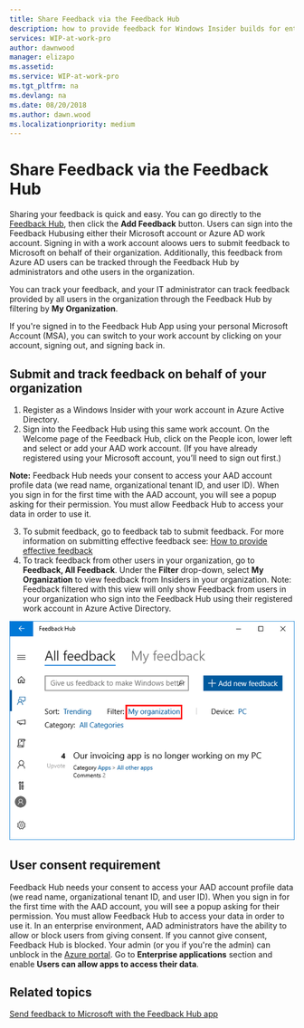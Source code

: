 ```yaml
---
title: Share Feedback via the Feedback Hub
description: how to provide feedback for Windows Insider builds for enterprise client devices.
services: WIP-at-work-pro
author: dawnwood
manager: elizapo
ms.assetid: 
ms.service: WIP-at-work-pro
ms.tgt_pltfrm: na
ms.devlang: na
ms.date: 08/20/2018
ms.author: dawn.wood
ms.localizationpriority: medium
---
```


# Share Feedback via the Feedback Hub

Sharing your feedback is quick and easy. You can go directly to the [Feedback Hub](feedback-hub:///), then click the __Add Feedback__ button. Users can sign into the Feedback Hubusing either their Microsoft account or Azure AD work account. Signing in with a work account aloows uers to submit feedback to Microsoft on behalf of their organization. Additionally, this feedback from Azure AD users can be tracked through the Feedback Hub by administrators and othe users in the organization. 

You can track your feedback, and your IT administrator can track feedback provided by all users in the organization through the Feedback Hub by filtering by __My Organization__. 

If you're signed in to the Feedback Hub App using your personal Microsoft Account (MSA), you can switch to your work account by clicking on your account, signing out, and signing back in.

## Submit and track feedback on behalf of your organization
1. Register as a Windows Insider with your work account in Azure Active Directory.
2. Sign into the Feedback Hub using this same work account. On the Welcome page of the Feedback Hub, click on the People icon, lower left and select or add your AAD work account. (If you have already registered using your Microsoft account, you’ll need to sign out first.)

__Note:__ Feedback Hub needs your consent to access your AAD account profile data (we read name, organizational tenant ID, and user ID). When you sign in for the first time with the AAD account, you will see a popup asking for their permission. You must allow Feedback Hub to access your data in order to use it. 

3. To submit feedback, go to feedback tab to submit feedback. For more information on submitting effective feedback see: [How to provide effective feedback](https://insider.windows.com/en-us/how-to-feedback/) 
4. To track feedback from other users in your organization, go to __Feedback, All Feedback__. Under the __Filter__ drop-down, select __My Organization__ to view feedback from Insiders in your organization. Note: Feedback filtered with this view will only show Feedback from users in your organization who sign into the Feedback Hub using their registered work account in Azure Active Directory. 

![organizational feedback](images/WIP_feedback_WIP-B.png "organizational feedback")

## User consent requirement
Feedback Hub needs your consent to access your AAD account profile data (we read name, organizational tenant ID, and user ID). When you sign in for the first time with the AAD account, you will see a popup asking for their permission. You must allow Feedback Hub to access your data in order to use it. 
In an enterprise environment, AAD administrators have the ability to allow or block users from giving consent. If you cannot give consent, Feedback Hub is blocked. Your admin (or you if you're the admin) can unblock in the [Azure portal](https://portal.azure.com/). Go to __Enterprise applications__ section and enable __Users can allow apps to access their data__. 

## Related topics
[Send feedback to Microsoft with the Feedback Hub app](https://support.microsoft.com/en-us/help/4021566/windows-10-send-feedback-to-microsoft-with-feedback-hub-app)

